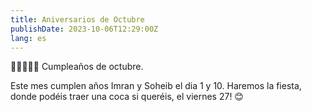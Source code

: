 ```yaml
---
title: Aniversarios de Octubre
publishDate: 2023-10-06T12:29:00Z
lang: es
---
```


🎂🎂🍰🍰🍰 Cumpleaños de octubre.

Este mes cumplen años Imran y Soheib el dia 1 y 10. Haremos la fiesta, donde podéis traer una coca si queréis, el viernes 27! 😊

